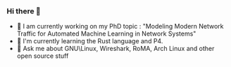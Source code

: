 ### Hi there 👋

<!--
**JohannHugon/JohannHugon** is a ✨ _special_ ✨ repository because its `README.md` (this file) appears on your GitHub profile.

Here are some ideas to get you started:
-->
- 🔭 I am currently working on my PhD topic : "Modeling Modern Network Traffic for Automated Machine Learning in Network Systems"
- 🌱 I'm currently learning the Rust language and P4.
- 💬 Ask me about GNU\Linux, Wireshark, RoMA, Arch Linux and other open source stuff

